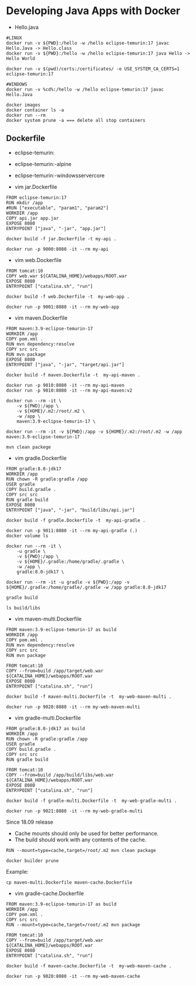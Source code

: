 # Developing Java Apps with Docker
- Hello.java

```
#LINUX
docker run -v ${PWD}:/hello -w /hello eclipse-temurin:17 javac Hello.Java -> Hello.class
docker run -v ${PWD}:/hello -w /hello eclipse-temurin:17 java Hello -> Hello World

docker run -v $(pwd)/certs:/certificates/ -e USE_SYSTEM_CA_CERTS=1 eclipse-temurin:17

#WINDOWS
docker run -v %cd%:/hello -w /hello eclipse-temurin:17 javac Hello.Java
```

```
docker images
docker container ls -a
docker run --rm
docker system prune -a === delete all stop containers
```

## Dockerfile
- eclipse-temurin:<version>
- eclipse-temurin:<version>-alpine
- eclipse-temurin:<version>-windowsservercore

- vim jar.Dockerfile 
```
FROM eclipse-temurin:17
RUN mkdir /app
#RUN ["executable", "param1", "param2"]
WORKDIR /app
COPY api.jar app.jar
EXPOSE 8080
ENTRYPOINT ["java", "-jar", "app.jar"]

docker build -f jar.Dockerfile -t my-api .

docker run -p 9000:8080 -it --rm my-api
```

- vim web.Dockerfile
```
FROM tomcat:10
COPY web.war ${CATALINA_HOME}/webapps/ROOT.war
EXPOSE 8080
ENTRYPOINT ["catalina.sh", "run"]

docker build -f web.Dockerfile -t  my-web-app .

docker run -p 9001:8080 -it --rm my-web-app
```

- vim maven.Dockerfile
```
FROM maven:3.9-eclipse-temurin-17
WORKDIR /app
COPY pom.xml .
RUN mvn dependency:resolve
COPY src src
RUN mvn package
EXPOSE 8080
ENTRYPOINT ["java", "-jar", "target/api.jar"]

docker build -f maven.Dockerfile -t  my-api-maven .

docker run -p 9010:8080 -it --rm my-api-maven
docker run -p 9010:8080 -it --rm my-api-maven:v2
```

```
docker run --rm -it \
    -v ${PWD}:/app \
    -v ${HOME}/.m2:/root/.m2 \
    -w /app \
    maven:3.9-eclipse-temurin-17 \

docker run --rm -it -v ${PWD}:/app -v ${HOME}/.m2:/root/.m2 -w /app maven:3.9-eclipse-temurin-17 

mvn clean packege
```  

- vim gradle.Dockerfile
```
FROM gradle:8.0-jdk17
WORKDIR /app
RUN chown -R gradle:gradle /app
USER gradle
COPY build.gradle .
COPY src src
RUN gradle build
EXPOSE 8080
ENTRYPOINT ["java", "-jar", "build/libs/api.jar"]

docker build -f gradle.Dockerfile -t  my-api-gradle .

docker run -p 9011:8080 -it --rm my-api-gradle (.)
docker volume ls
```

```
docker run --rm -it \
    -u gradle \
    -v ${PWD}:/app \
    -v ${HOME}/.gradle:/home/gradle/.gradle \
    -w /app \
    gradle:8.0-jdk17 \

docker run --rm -it -u gradle -v ${PWD}:/app -v ${HOME}/.gradle:/home/gradle/.gradle -w /app gradle:8.0-jdk17 

gradle build

ls build/libs
```   

- vim maven-multi.Dockerfile
```
FROM maven:3.9-eclipse-temurin-17 as build
WORKDIR /app
COPY pom.xml .
RUN mvn dependency:resolve
COPY src src
RUN mvn package

FROM tomcat:10
COPY --from=build /app/target/web.war ${CATALINA_HOME}/webapps/ROOT.war
EXPOSE 8080
ENTRYPOINT ["catalina.sh", "run"]

docker build -f maven-multi.Dockerfile -t  my-web-maven-multi .

docker run -p 9020:8080 -it --rm my-web-maven-multi
```

- vim gradle-multi.Dockerfile
```
FROM gradle:8.0-jdk17 as build
WORKDIR /app
RUN chown -R gradle:gradle /app
USER gradle
COPY build.gradle .
COPY src src
RUN gradle build

FROM tomcat:10
COPY --from=build /app/build/libs/web.war ${CATALINA_HOME}/webapps/ROOT.war
EXPOSE 8080
ENTRYPOINT ["catalina.sh", "run"]

docker build -f gradle-multi.Dockerfile -t  my-web-gradle-multi .

docker run -p 9021:8080 -it --rm my-web-gradle-multi
```

Since 18.09 release
- Cache mounts should only be used for better performance.
- The build should work with any contents of the cache.
```
RUN --mount=type=cache,target=/root/.m2 mvn clean package

docker builder prune
```

Example:
```
cp maven-multi.Dockerfile maven-cache.Dockerfile
```

- vim gradle-cache.Dockerfile
```
FROM maven:3.9-eclipse-temurin-17 as build
WORKDIR /app
COPY pom.xml .
COPY src src
RUN --mount=type=cache,target=/root/.m2 mvn package

FROM tomcat:10
COPY --from=build /app/target/web.war ${CATALINA_HOME}/webapps/ROOT.war
EXPOSE 8080
ENTRYPOINT ["catalina.sh", "run"]

docker build -f maven-cache.Dockerfile -t  my-web-maven-cache .

docker run -p 9020:8080 -it --rm my-web-maven-cache
```
